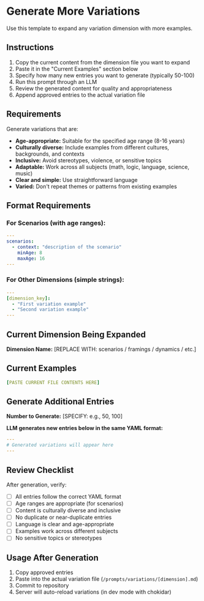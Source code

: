 # Generate More Variations

Use this template to expand any variation dimension with more examples.

## Instructions

1. Copy the current content from the dimension file you want to expand
2. Paste it in the "Current Examples" section below
3. Specify how many new entries you want to generate (typically 50-100)
4. Run this prompt through an LLM
5. Review the generated content for quality and appropriateness
6. Append approved entries to the actual variation file

## Requirements

Generate variations that are:

- **Age-appropriate:** Suitable for the specified age range (8-16 years)
- **Culturally diverse:** Include examples from different cultures, backgrounds, and contexts
- **Inclusive:** Avoid stereotypes, violence, or sensitive topics
- **Adaptable:** Work across all subjects (math, logic, language, science, music)
- **Clear and simple:** Use straightforward language
- **Varied:** Don't repeat themes or patterns from existing examples

## Format Requirements

### For Scenarios (with age ranges):
```yaml
---
scenarios:
  - context: "description of the scenario"
    minAge: 8
    maxAge: 16
---
```

### For Other Dimensions (simple strings):
```yaml
---
[dimension_key]:
  - "First variation example"
  - "Second variation example"
---
```

## Current Dimension Being Expanded

**Dimension Name:** [REPLACE WITH: scenarios / framings / dynamics / etc.]

## Current Examples

```yaml
[PASTE CURRENT FILE CONTENTS HERE]
```

## Generate Additional Entries

**Number to Generate:** [SPECIFY: e.g., 50, 100]

**LLM generates new entries below in the same YAML format:**

```yaml
---
# Generated variations will appear here
---
```

## Review Checklist

After generation, verify:

- [ ] All entries follow the correct YAML format
- [ ] Age ranges are appropriate (for scenarios)
- [ ] Content is culturally diverse and inclusive
- [ ] No duplicate or near-duplicate entries
- [ ] Language is clear and age-appropriate
- [ ] Examples work across different subjects
- [ ] No sensitive topics or stereotypes

## Usage After Generation

1. Copy approved entries
2. Paste into the actual variation file (`/prompts/variations/[dimension].md`)
3. Commit to repository
4. Server will auto-reload variations (in dev mode with chokidar)

